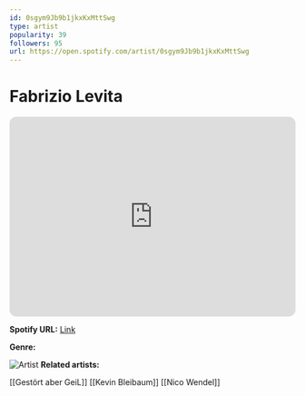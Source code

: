 ```yaml
---
id: 0sgym9Jb9b1jkxKxMttSwg
type: artist
popularity: 39
followers: 95
url: https://open.spotify.com/artist/0sgym9Jb9b1jkxKxMttSwg
---
```

# Fabrizio Levita

<iframe style="border-radius:12px" src="https://open.spotify.com/embed/artist/0sgym9Jb9b1jkxKxMttSwg" width="100%" height="352" frameBorder="0" allowfullscreen="" allow="autoplay; clipboard-write; encrypted-media; fullscreen; picture-in-picture" loading="lazy"></iframe>

**Spotify URL:** [Link](https://open.spotify.com/artist/0sgym9Jb9b1jkxKxMttSwg)

**Genre:** 

![Artist](https://i.scdn.co/image/ab6761610000e5eb487abde6cad493ce8158dca7)
**Related artists:**

[[Gestört aber GeiL]]
[[Kevin Bleibaum]]
[[Nico Wendel]]
